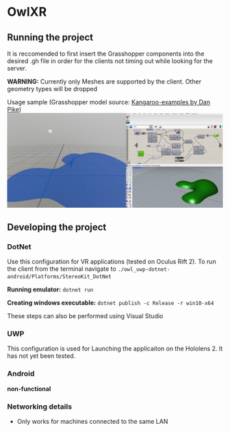 # OwlXR

## Running the project
It is reccomended to first insert the Grasshopper components into the desired .gh file in order for the clients not timing out while looking for the server.

**WARNING:** Currently only Meshes are supported by the client. Other geometry types will be dropped


Usage sample (Grasshopper model source: [Kangaroo-examples by Dan Pike](https://github.com/Dan-Piker/Kangaroo-examples))
![Grasshopper and OwlXR side-by-side](Media/sample.png)
## Developing the project

### DotNet
Use this configuration for VR applications (tested on Oculus Rift 2).
To run the client from the terminal navigate to `./owl_uwp-dotnet-android/Platforms/StereoKit_DotNet`

**Running emulator:** `dotnet run` 

**Creating windows executable:** `dotnet publish -c Release -r win10-x64`

These steps can also be performed using Visual Studio

### UWP 
This configuration is used for Launching the applicaiton on the Hololens 2. It has not yet been tested.

### Android
**non-functional**


### Networking details
- Only works for machines connected to the same LAN